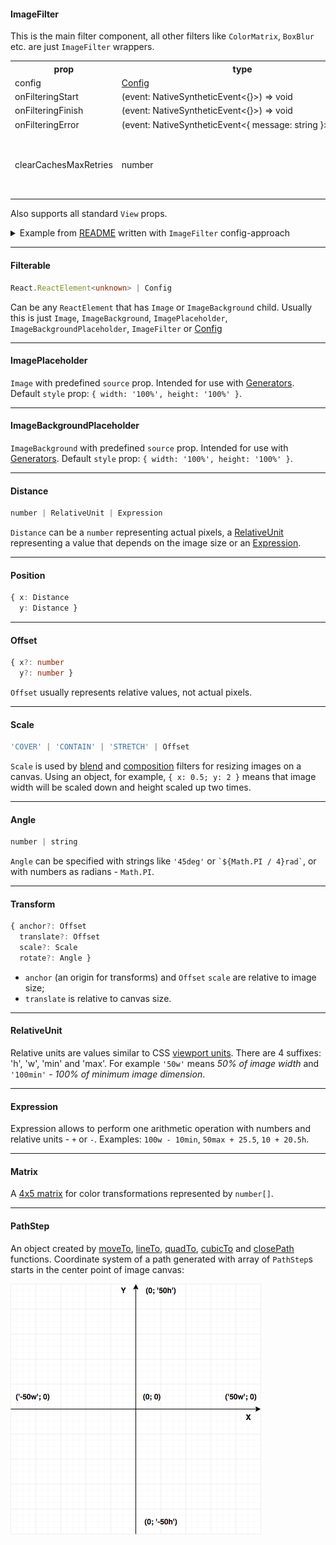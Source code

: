 #### ImageFilter

This is the main filter component, all other filters like `ColorMatrix`, `BoxBlur` etc. are just `ImageFilter` wrappers.

<table>
  <tr>
    <th>prop</th>
    <th>type</th>
    <th>default</th>
    <th>desc</th>
  </tr>
  <tr>
    <td>config</td>
    <td><a href="https://github.com/iyegoroff/react-native-image-filter-kit/blob/master/src/typings/index.d.ts#L173">Config</a></td>
    <td>-</td>
    <td><strong>required</strong></td>
  </tr>
  <tr>
    <td>onFilteringStart</td>
    <td>(event:&nbsp;NativeSyntheticEvent<{}>)&nbsp;=>&nbsp;void</td>
    <td>-</td>
    <td></td>
  </tr>
  <tr>
    <td>onFilteringFinish</td>
    <td>(event:&nbsp;NativeSyntheticEvent<{}>)&nbsp;=>&nbsp;void</td>
    <td>-</td>
    <td></td>
  </tr>
  <tr>
    <td>onFilteringError</td>
    <td>(event:&nbsp;NativeSyntheticEvent<{&nbsp;message:&nbsp;string&nbsp;}>)&nbsp;=>&nbsp;void</td>
    <td>-</td>
    <td></td>
  </tr>
  <tr>
    <td>clearCachesMaxRetries</td>
    <td>number</td>
    <td>10</td>
    <td>Android only. Doesn't work by default - <a href="../README.md#Caveats">details</a></td>
  </tr>
</table>

Also supports all standard `View` props.

<details>
  <summary>Example from <a href="../README.md#Example">README</a> written with <code>ImageFilter</code> config-approach</summary>
  <pre>
import { Image } from 'react-native';
import { ImageFilter } from 'react-native-image-filter-kit';
&nbsp;
const result = (
  &lt;ImageFilter
    config={{
      name: 'Earlybird',
      image: {
        name: 'SoftLightBlend',
        resizeCanvasTo: 'dstImage',
        dstTransform: {
          scale: 'CONTAIN'
        },
        dstImage: {
          name: 'Emboss',
          image: (
            &lt;Image
              style={{ width: 320, height: 320 }}
              source={require('./parrot.png')}
              resizeMode={'contain'}
            /&gt;
          )
        },
        srcTransform: {
          anchor: { x: 0.5, y: 1 },
          translate: { x: 0.5, y: 1 }
        },
        srcImage: {
          name: 'Invert',
          image: {
            name: 'RadialGradient',
            colors: ['rgba(0, 0, 255, 1)', '#00ff00', 'red'],
            stops: [0.25, 0.75, 1],
            center: { x: '50w', y: '100h' }
          }
        }
      }
    }}
  /&gt;
)
  </pre>
</details>

***

#### Filterable

```ts
React.ReactElement<unknown> | Config
```

Can be any `ReactElement` that has `Image` or `ImageBackground` child. Usually this is just `Image`, `ImageBackground`, `ImagePlaceholder`, `ImageBackgroundPlaceholder`, `ImageFilter` or [Config](https://github.com/iyegoroff/react-native-image-filter-kit/blob/master/src/typings/index.d.ts#L144)

***

#### ImagePlaceholder

`Image` with predefined `source` prop. Intended for use with [Generators](generators.md). Default `style` prop: <code>{&nbsp;width:&nbsp;'100%',&nbsp;height:&nbsp;'100%'&nbsp;}</code>.

***

#### ImageBackgroundPlaceholder

`ImageBackground` with predefined `source` prop. Intended for use with [Generators](generators.md). Default `style` prop: <code>{&nbsp;width:&nbsp;'100%',&nbsp;height:&nbsp;'100%'&nbsp;}</code>.

***

#### Distance

```ts
number | RelativeUnit | Expression
```

`Distance` can be a `number` representing actual pixels, a [RelativeUnit](#RelativeUnit) representing a value that depends on the image size or an [Expression](#Expression).

***
#### Position

```ts
{ x: Distance
  y: Distance }
```

***
#### Offset

```ts
{ x?: number
  y?: number }
```

`Offset` usually represents relative values, not actual pixels.

***
#### Scale

```ts
'COVER' | 'CONTAIN' | 'STRETCH' | Offset
```

`Scale` is used by [blend](blend_filters.md) and [composition](composition_filters.md) filters for resizing images on a canvas. Using an object, for example, <code>{&nbsp;x:&nbsp;0.5;&nbsp;y:&nbsp;2&nbsp;}</code> means that image width will be scaled down and height scaled up two times.

***
#### Angle

```ts
number | string
```

`Angle` can be specified with strings like `'45deg'` or `` `${Math.PI / 4}rad` ``, or with numbers as radians - `Math.PI`.

***
#### Transform

```ts
{ anchor?: Offset
  translate?: Offset
  scale?: Scale
  rotate?: Angle }
```

- `anchor` (an origin for transforms) and `Offset` `scale` are relative to image size;
- `translate` is relative to canvas size.
***
#### RelativeUnit
Relative units are values similar to CSS [viewport units](https://css-tricks.com/fun-viewport-units/#article-header-id-0). There are 4 suffixes: 'h', 'w', 'min' and 'max'. For example `'50w'` means <i>50% of image width</i> and `'100min'` - <i>100% of minimum image dimension</i>.

***
#### Expression
Expression allows to perform one arithmetic operation with numbers and relative units - `+` or `-`. Examples: <code>100w&nbsp;-&nbsp;10min</code>, <code>50max&nbsp;+&nbsp;25.5</code>, <code>10&nbsp;+&nbsp;20.5h</code>.

***
#### Matrix
A [4x5 matrix](https://developer.android.com/reference/android/graphics/ColorMatrix) for color transformations represented by `number[]`.

***
#### PathStep
An object created by [moveTo](functions.md#moveTo), [lineTo](functions.md#lineTo), [quadTo](functions.md#quadTo), [cubicTo](functions.md#cubicTo) and [closePath](functions.md#closePath) functions. Coordinate system of a path generated with array of `PathStep`s starts in the center point of image canvas: 

<img src="../img/coordinates.png">
